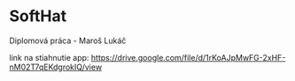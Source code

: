 # SoftHat
Diplomová práca - Maroš Lukáč

link na stiahnutie app: https://drive.google.com/file/d/1rKoAJpMwFG-2xHF-nM02T7qEKdgrokIQ/view
